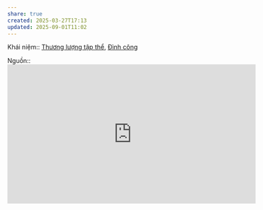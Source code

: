 ```yaml
---
share: true
created: 2025-03-27T17:13
updated: 2025-09-01T11:02
---
```

Khái niệm:: [Thương lượng tập thể](../../../%CE%9E%20Kh%C3%A1i%20ni%E1%BB%87m/Th%C6%B0%C6%A1ng%20l%C6%B0%E1%BB%A3ng%20t%E1%BA%ADp%20th%E1%BB%83.md), [Đình công](../../../%CE%9E%20Kh%C3%A1i%20ni%E1%BB%87m/%C4%90%C3%ACnh%20c%C3%B4ng.md)

Nguồn:: <iframe width="560" height="315" src="https://www.youtube.com/embed/_coyWUXt-wk?si=Nff7OIeOrIioQbqZ&t=378" title="YouTube video player" frameborder="0" allow="accelerometer; autoplay; clipboard-write; encrypted-media; gyroscope; picture-in-picture; web-share" referrerpolicy="strict-origin-when-cross-origin" allowfullscreen></iframe>
